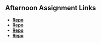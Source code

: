 ## Afternoon Assignment Links

* **[Repo](https://github.com/KylePep/CoolSite.git)**
* **[Repo](https://github.com/KylePep/clonesite.git)**
* **[Repo](https://github.com/KylePep/PartnerClone.git)**
* **[Repo](https://github.com/KylePep/<ASSIGNMENT_REPO>)**
